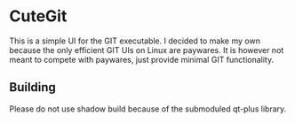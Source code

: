 # CuteGit

This is a simple UI for the GIT executable.
I decided to make my own because the only efficient GIT UIs on Linux are paywares.
It is however not meant to compete with paywares, just provide minimal GIT functionality.

## Building

Please do not use shadow build because of the submoduled qt-plus library.
